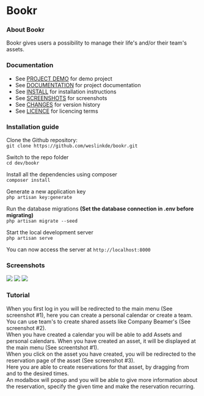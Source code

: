 # Bookr
### About Bookr
Bookr gives users a possibility to manage their life's and/or their team's assets.

### Documentation

<ul>
    <li>
        See <a href="#">PROJECT DEMO</a> for demo project
    </li>
    <li>
        See <a href="#documentation">DOCUMENTATION</a> for project documentation
    </li>
    <li>
        See <a href="#installation-guide">INSTALL</a> for installation instructions
    </li>
    <li>
        See <a href="#screenshots">SCREENSHOTS</a> for screenshots
    </li>
    <li>
        See <a href="https://github.com/weslinkde/bookr/commits/develop">CHANGES</a> for version history
    </li>
    <li>
        See <a href="https://github.com/weslinkde/bookr/blob/develop/LICENSE">LICENCE</a> for licencing terms
    </li>
</ul>

### Installation guide

Clone the Github repository: <br>
```git clone https://github.com/weslinkde/bookr.git```

Switch to the repo folder <br>
```cd dev/bookr```

Install all the dependencies using composer <br>
```composer install```

Generate a new application key <br>
```php artisan key:generate```

Run the database migrations <b>(Set the database connection in .env before migrating)</b> <br>
```php artisan migrate --seed```

Start the local development server <br>
```php artisan serve```

You can now access the server at ```http://localhost:8000```

### Screenshots

<img src="https://github.com/weslinkde/bookr/blob/develop/screenshots/Bookr-Main-Menu" rel="Bookr Main Menu">

<img src="https://github.com/weslinkde/bookr/blob/develop/screenshots/Bookr-Team-Panel" rel="Bookr Team Panel">

<img src="https://github.com/weslinkde/bookr/blob/develop/screenshots/Bookr-Calendar-Example" rel="Bookr Calendar Example">

### Tutorial

When you first log in you will be redirected to the main menu (See screenshot #1), here you can create a personal calendar or create a team. <br> You can use team's to create shared assets like Company Beamer's (See screenshot #2). <br> When you have created a calendar you will be able to add Assets and personal calendars. When you have created an asset, it will be displayed at the main menu (See screentshot #1). <br> When you click on the asset you have created, you will be redirected to the reservation page of the asset (See screenshot #3). <br> Here you are able to create reservations for that asset, by dragging from and to the desired times. <br> An modalbox will popup and you will be able to give more information about the reservation, specify the given time and make the reservation recurring.
